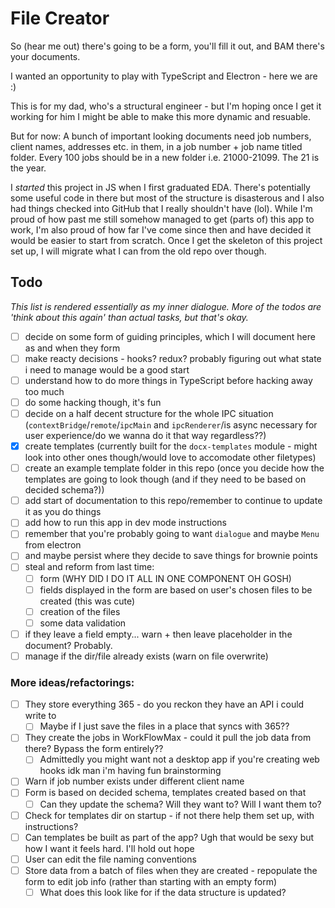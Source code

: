 # File Creator

So (hear me out) there's going to be a form, you'll fill it out, and BAM there's your documents.

I wanted an opportunity to play with TypeScript and Electron - here we are :)

This is for my dad, who's a structural engineer - but I'm hoping once I get it working for him I might be able to make this more dynamic and resuable.

But for now: A bunch of important looking documents need job numbers, client names, addresses etc. in them, in a job number + job name titled folder. Every 100 jobs should be in a new folder i.e. 21000-21099. The 21 is the year.

I _started_ this project in JS when I first graduated EDA. There's potentially some useful code in there but most of the structure is disasterous and I also had things checked into GitHub that I really shouldn't have (lol). While I'm proud of how past me still somehow managed to get (parts of) this app to work, I'm also proud of how far I've come since then and have decided it would be easier to start from scratch. Once I get the skeleton of this project set up, I will migrate what I can from the old repo over though.


## Todo
_This list is rendered essentially as my inner dialogue. More of the todos are 'think about this again' than actual tasks, but that's okay._
- [ ] decide on some form of guiding principles, which I will document here as and when they form
- [ ] make reacty decisions - hooks? redux? probably figuring out what state i need to manage would be a good start
- [ ] understand how to do more things in TypeScript before hacking away too much
- [ ] do some hacking though, it's fun
- [ ] decide on a half decent structure for the whole IPC situation (`contextBridge`/`remote`/`ipcMain` and `ipcRenderer`/is async necessary for user experience/do we wanna do it that way regardless??)
- [x] create templates (currently built for the `docx-templates` module - might look into other ones though/would love to accomodate other filetypes)
- [ ] create an example template folder in this repo (once you decide how the templates are going to look though (and if they need to be based on decided schema?))
- [ ] add start of documentation to this repo/remember to continue to update it as you do things
- [ ] add how to run this app in dev mode instructions
- [ ] remember that you're probably going to want `dialogue` and maybe `Menu` from electron
- [ ] and maybe persist where they decide to save things for brownie points
- [ ] steal and reform from last time:
  - [ ] form (WHY DID I DO IT ALL IN ONE COMPONENT OH GOSH)
  - [ ] fields displayed in the form are based on user's chosen files to be created (this was cute)
  - [ ] creation of the files
  - [ ] some data validation
- [ ] if they leave a field empty... warn + then leave placeholder in the document? Probably.
- [ ] manage if the dir/file already exists (warn on file overwrite)

### More ideas/refactorings:
- [ ] They store everything 365 - do you reckon they have an API i could write to
  - [ ] Maybe if I just save the files in a place that syncs with 365??
- [ ] They create the jobs in WorkFlowMax - could it pull the job data from there? Bypass the form entirely??
    - [ ] Admittedly you might want not a desktop app if you're creating web hooks idk man i'm having fun brainstorming
- [ ] Warn if job number exists under different client name
- [ ] Form is based on decided schema, templates created based on that
  - [ ] Can they update the schema? Will they want to? Will I want them to?
- [ ] Check for templates dir on startup - if not there help them set up, with instructions?
- [ ] Can templates be built as part of the app? Ugh that would be sexy but how I want it feels hard. I'll hold out hope
- [ ] User can edit the file naming conventions
- [ ] Store data from a batch of files when they are created - repopulate the form to edit job info (rather than starting with an empty form)
  - [ ] What does this look like for if the data structure is updated?
